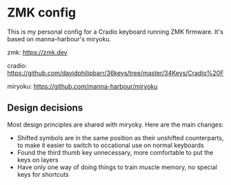 # ZMK config

This is my personal config for a Cradio keyboard running ZMK firmware. It's based on manna-harbour's miryoku.

zmk: https://zmk.dev

cradio: https://github.com/davidphilipbarr/36keys/tree/master/34Keys/Cradio%20F

miryoku: https://github.com/manna-harbour/miryoku

## Design decisions

Most design principles are shared with miryoky. Here are the main changes:

- Shifted symbols are in the same position as their unshifted counterparts, to make it easier to switch to occational use on normal keyboards
- Found the third thumb key unnecessary, more comfortable to put the keys on layers
- Have only one way of doing things to train muscle memory, no special keys for shortcuts